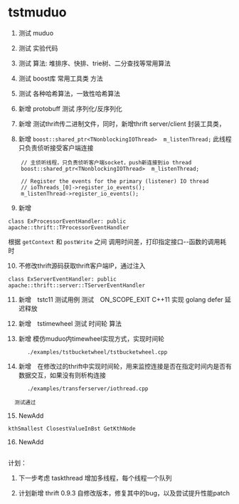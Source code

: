 # tstmuduo

1.    测试 muduo 
2.    测试 实验代码
3.    测试 算法: 堆排序、快排、trie树、二分查找等常用算法
4.    测试 boost库 常用工具类 方法
5.    测试 各种哈希算法，一致性哈希算法
6.    新增 protobuff 测试 序列化/反序列化
7.    新增 测试thrift传二进制文件，同时，新增thrift server/client 封装工具类，                   
                   
8.    新增 `boost::shared_ptr<TNonblockingIOThread>  m_listenThread;`
      此线程只负责侦听接受客户端连接
```
    // 主侦听线程，只负责侦听客户端socket，push新连接到io thread
    boost::shared_ptr<TNonblockingIOThread>  m_listenThread;

    // Register the events for the primary (listener) IO thread
    // ioThreads_[0]->register_io_events();
    m_listenThread->register_io_events();
```

9.    新增
```
class ExProcessorEventHandler: public apache::thrift::TProcessorEventHandler
```
根据 `getContext` 和 `postWrite` 之间 调用时间差，打印指定接口--函数的调用耗时


10.   不修改thrift源码获取thrift客户端IP，通过注入
```
class ExServerEventHandler: public apache::thrift::server::TServerEventHandler
```

11.   新增　tstc11 测试用例
      测试　ON_SCOPE_EXIT C++11 实现 golang defer 延迟释放

12.   新增　tstimewheel
      测试 时间轮 算法

13.   新增 模仿muduo内timewheel实现方式，实现时间轮
```
      ./examples/tstbucketwheel/tstbucketwheel.cpp
```

14.   新增　在修改过的thrift中实现时间轮，用来监控连接是否在指定时间内是否有数据交互，如果没有则析构连接
```
      ./examples/transferserver/iothread.cpp
```
      测试通过

15.   NewAdd
```
kthSmallest ClosestValueInBst GetKthNode
```

16.   NewAdd
```
```


计划：

1.    下一步考虑 taskthread 增加多线程，每个线程一个队列

2.    计划新增 thrift 0.9.3 自修改版本，修复其中的bug，以及尝试提升性能patch






